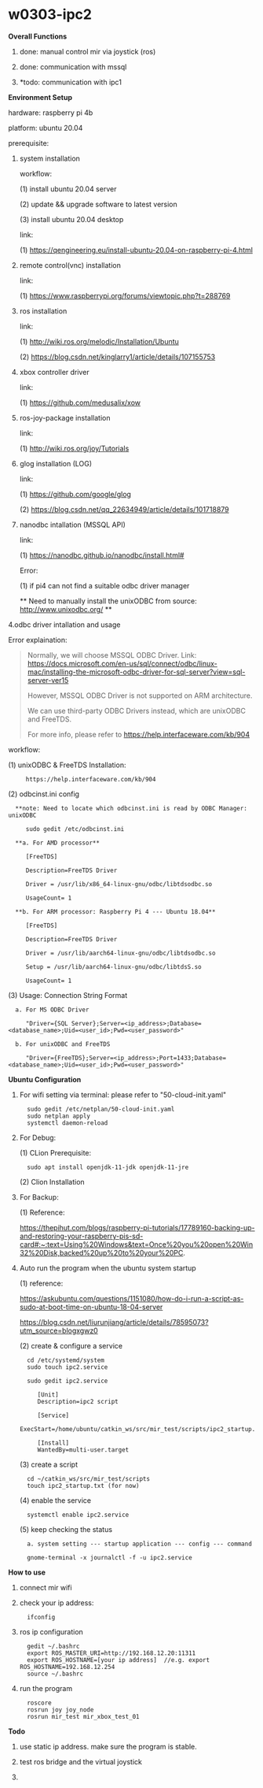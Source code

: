 # w0303-ipc2

**Overall Functions**

1. done: manual control mir via joystick (ros)

2. done: communication with mssql

3. *todo: communication with ipc1


**Environment Setup**

hardware: raspberry pi 4b

platform: ubuntu 20.04

prerequisite:

1. system installation

   workflow:

   (1) install ubuntu 20.04 server 

   (2) update && upgrade software to latest version

   (3) install ubuntu 20.04 desktop
   
   link: 
   
   (1) https://qengineering.eu/install-ubuntu-20.04-on-raspberry-pi-4.html
    
2. remote control(vnc) installation

   link: 
   
   (1) https://www.raspberrypi.org/forums/viewtopic.php?t=288769

3. ros installation
   
   link: 
   
   (1) http://wiki.ros.org/melodic/Installation/Ubuntu
   
   (2) https://blog.csdn.net/kinglarry1/article/details/107155753
   
4. xbox controller driver

   link: 
   
   (1) https://github.com/medusalix/xow
   
5. ros-joy-package installation

   link: 
   
   (1) http://wiki.ros.org/joy/Tutorials
   
6. glog installation (LOG)
   
   link:
   
   (1) https://github.com/google/glog

   (2) https://blog.csdn.net/qq_22634949/article/details/101718879

3. nanodbc intallation (MSSQL API)

   link:

   (1) https://nanodbc.github.io/nanodbc/install.html#
   
   Error:
         
   (1) if pi4 can not find a suitable odbc driver manager
         
   ** Need to manually install the unixODBC from source: http://www.unixodbc.org/ **

4.odbc driver intallation and usage
      
   Error explaination:
   
   >Normally, we will choose MSSQL ODBC Driver. 
   >Link:  https://docs.microsoft.com/en-us/sql/connect/odbc/linux-mac/installing-the-microsoft-odbc-driver-for-sql-server?view=sql-server-ver15
   >
   > However, MSSQL ODBC Driver is not supported on ARM architecture. 
   > 
   > We can use third-party ODBC Drivers instead, which are unixODBC and FreeTDS. 
   > 
   > For more info, please refer to https://help.interfaceware.com/kb/904
  
   workflow:
   
   (1) unixODBC & FreeTDS Installation: 
      
         https://help.interfaceware.com/kb/904

   (2) odbcinst.ini config

      **note: Need to locate which odbcinst.ini is read by ODBC Manager: unixODBC

         sudo gedit /etc/odbcinst.ini

      **a. For AMD processor** 
      
         [FreeTDS]
      
         Description=FreeTDS Driver
      
         Driver = /usr/lib/x86_64-linux-gnu/odbc/libtdsodbc.so
      
         UsageCount= 1

      **b. For ARM processor: Raspberry Pi 4 --- Ubuntu 18.04** 
      
         [FreeTDS]
      
         Description=FreeTDS Driver
      
         Driver = /usr/lib/aarch64-linux-gnu/odbc/libtdsodbc.so
      
         Setup = /usr/lib/aarch64-linux-gnu/odbc/libtdsS.so
      
         UsageCount= 1    

   (3) Usage: Connection String Format

      a. For MS ODBC Driver
      
         "Driver={SQL Server};Server=<ip_address>;Database=<database_name>;Uid=<user_id>;Pwd=<user_password>"
      
      b. For unixODBC and FreeTDS
   
         "Driver={FreeTDS};Server=<ip_address>;Port=1433;Database=<database_name>;Uid=<user_id>;Pwd=<user_password>"

**Ubuntu Configuration**

1. For wifi setting via terminal: please refer to "50-cloud-init.yaml" 

         sudo gedit /etc/netplan/50-cloud-init.yaml
         sudo netplan apply
         systemctl daemon-reload
      
2. For Debug:

   (1) CLion Prerequisite: 
   
         sudo apt install openjdk-11-jdk openjdk-11-jre
      
   (2) Clion Installation
   
3. For Backup:

   (1) Reference:
   
   https://thepihut.com/blogs/raspberry-pi-tutorials/17789160-backing-up-and-restoring-your-raspberry-pis-sd-card#:~:text=Using%20Windows&text=Once%20you%20open%20Win32%20Disk,backed%20up%20to%20your%20PC.
   
4. Auto run the program when the ubuntu system startup
   
   (1) reference: 
      
      https://askubuntu.com/questions/1151080/how-do-i-run-a-script-as-sudo-at-boot-time-on-ubuntu-18-04-server
      
      https://blog.csdn.net/liurunjiang/article/details/78595073?utm_source=blogxgwz0
   
   (2) create & configure a service
            
         cd /etc/systemd/system
         sudo touch ipc2.service
            
         sudo gedit ipc2.service
              
            [Unit]
            Description=ipc2 script

            [Service]
            ExecStart=/home/ubuntu/catkin_ws/src/mir_test/scripts/ipc2_startup.sh

            [Install]
            WantedBy=multi-user.target
            
   (3) create a script
   
         cd ~/catkin_ws/src/mir_test/scripts
         touch ipc2_startup.txt (for now)
         
   (4) enable the service
   
         systemctl enable ipc2.service
         
   (5) keep checking the status
   
         a. system setting --- startup application --- config --- command
         
         gnome-terminal -x journalctl -f -u ipc2.service

**How to use**

1. connect mir wifi
2. check your ip address: 
            
         ifconfig
   
3. ros ip configuration
   
         gedit ~/.bashrc
         export ROS_MASTER_URI=http://192.168.12.20:11311
         export ROS_HOSTNAME=[your ip address]  //e.g. export ROS_HOSTNAME=192.168.12.254
         source ~/.bashrc
         
4. run the program 

         roscore
         rosrun joy joy_node
         rosrun mir_test mir_xbox_test_01
         
**Todo**

1. use static ip address. make sure the program is stable.
         
2. test ros bridge and the virtual joystick

3. 
